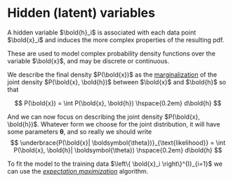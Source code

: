 # Hidden (latent) variables

A hidden variable $\bold{h}_i$ is associated with each data point $\bold{x}_i$
and induces the more complex properties of the resulting pdf.

These are used to model complex probability density functions over the variable
$\bold{x}$, and may be discrete or continuous.

We describe the final density $P(\bold{x})$ as the [marginalization](202210091450.md)
of the joint density $P(\bold{x}, \bold{h})$ between $\bold{x}$ and $\bold{h}$
so that

$$
P(\bold{x}) = \int P(\bold{x}, \bold{h}) \hspace{0.2em} d\bold{h}
$$

And we can now focus on describing the joint density $P(\bold{x}, \bold{h})$.
Whatever form we choose for the joint distribution, it will have some parameters
$\boldsymbol{\theta}$, and so really we should write
$$
\underbrace{P(\bold{x}| \boldsymbol{\theta})}_{\text{likelihood}}
= \int P(\bold{x}, \bold{h}| \boldsymbol{\theta}) \hspace{0.2em}  d\bold{h}
$$

To fit the model to the training data $\left\{ \bold{x}_i \right\}^{I}_{i=1}$ we
can use the *[expectation maximization](202210250932.md)* algorithm.
